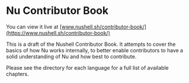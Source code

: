 # Nu Contributor Book

You can view it live at [www.nushell.sh/contributor-book/](https://www.nushell.sh/contributor-book/)

This is a draft of the Nushell Contributor Book. It attempts to cover the basics of how Nu works internally, to better enable contributors to have a solid understanding of Nu and how best to contribute.

Please see the directory for each language for a full list of available chapters.
